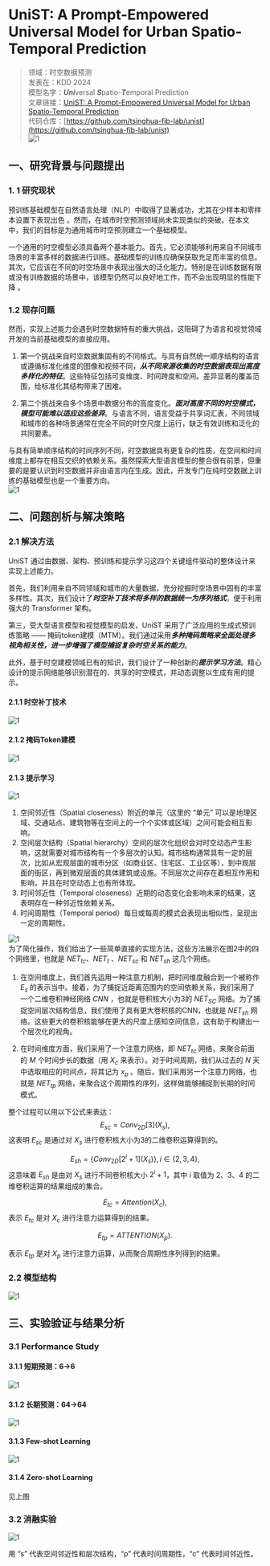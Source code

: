 # UniST: A Prompt-Empowered Universal Model for Urban Spatio-Temporal Prediction

>领域：时空数据预测  
>发表在：KDD 2024  
>模型名字：***Uni***versal ***S***patio-***T***emporal Prediction  
>文章链接：[UniST: A Prompt-Empowered Universal Model for Urban Spatio-Temporal Prediction](https://arxiv.org/abs/2402.11838)  
>代码仓库：[https://github.com/tsinghua-fib-lab/unist](https://github.com/tsinghua-fib-lab/unist)  
![1](https://picgo-for-paper-reading.oss-cn-beijing.aliyuncs.com/img/20250307192417.png)

## 一、研究背景与问题提出

### 1. 1 研究现状

预训练基础模型在自然语言处理（NLP）中取得了显著成功，尤其在少样本和零样本设置下表现出色 。然而，在城市时空预测领域尚未实现类似的突破。在本文中，我们的目标是为通用城市时空预测建立一个基础模型。

一个通用的时空模型必须具备两个基本能力。首先，它必须能够利用来自不同城市场景的丰富多样的数据进行训练。基础模型的训练应确保获取充足而丰富的信息。其次，它应该在不同的时空场景中表现出强大的泛化能力。特别是在训练数据有限或没有训练数据的场景中，该模型仍然可以良好地工作，而不会出现明显的性能下降 。

### 1.2 现存问题

然而，实现上述能力会遇到时空数据特有的重大挑战，这阻碍了为语言和视觉领域开发的当前基础模型的直接应用。

1. 第一个挑战来自时空数据集固有的不同格式。与具有自然统一顺序结构的语言或遵循标准化维度的图像和视频不同，***从不同来源收集的时空数据表现出高度多样化的特征***。这些特征包括可变维度、时间跨度和空间。差异显著的覆盖范围，给标准化其结构带来了困难。

2. 第二个挑战来自多个场景中数据分布的高度变化。***面对高度不同的时空模式，模型可能难以适应这些差异***。与语言不同，语言受益于共享词汇表，不同领域和城市的各种场景通常在完全不同的时空尺度上运行，缺乏有效训练和泛化的共同要素。

与具有简单顺序结构的时间序列不同，时空数据具有更复杂的性质，在空间和时间维度上都存在相互交织的依赖关系。虽然探索大型语言模型的整合很有前景，但重要的是要认识到时空数据并非由语言内在生成。因此，开发专门在纯时空数据上训练的基础模型也是一个重要方向。  
![1](https://picgo-for-paper-reading.oss-cn-beijing.aliyuncs.com/img/20250307234335.png)

## 二、问题剖析与解决策略

### 2.1 解决方法

UniST 通过由数据、架构、预训练和提示学习这四个关键组件驱动的整体设计来实现上述能力。

首先，我们利用来自不同领域和城市的大量数据，充分挖掘时空场景中固有的丰富多样性。其次，我们设计了***时空补丁技术将多样的数据统一为序列格式***，便于利用强大的 Transformer 架构。

第三，受大型语言模型和视觉模型的启发，UniST 采用了广泛应用的生成式预训练策略 —— 掩码token建模（MTM）。我们通过采用***多种掩码策略来全面处理多视角相关性，进一步增强了模型捕捉复杂时空关系的能力***。

此外，基于时空建模领域已有的知识，我们设计了一种创新的***提示学习方法***。精心设计的提示网络能够识别潜在的、共享的时空模式，并动态调整以生成有用的提示。

#### 2.1.1 时空补丁技术

![1](https://picgo-for-paper-reading.oss-cn-beijing.aliyuncs.com/img/20250307234608.png)

#### 2.1.2 掩码Token建模

![1](https://picgo-for-paper-reading.oss-cn-beijing.aliyuncs.com/img/20250307234624.png)

#### 2.1.3 提示学习

![1](https://picgo-for-paper-reading.oss-cn-beijing.aliyuncs.com/img/20250307234714.png)  

1. 空间邻近性（Spatial closeness）附近的单元（这里的 “单元” 可以是地理区域、交通站点、建筑物等在空间上的一个个实体或区域）之间可能会相互影响。
2. 空间层次结构（Spatial hierarchy）空间的层次化组织会对时空动态产生影响，这就需要对城市结构有一个多层次的认知。城市结构通常具有一定的层次，比如从宏观层面的城市分区（如商业区、住宅区、工业区等），到中观层面的街区，再到微观层面的具体建筑或设施。不同层次之间存在着相互作用和影响，并且在时空动态上也有所体现。
3. 时间邻近性（Temporal closeness）近期的动态变化会影响未来的结果，这表明存在一种邻近性依赖关系。
4. 时间周期性（Temporal period）每日或每周的模式会表现出相似性，呈现出一定的周期性。

![1](https://picgo-for-paper-reading.oss-cn-beijing.aliyuncs.com/img/20250308000631.png)  
为了简化操作，我们给出了一些简单直接的实现方法，这些方法展示在图2中的四个网络里，也就是 $NET _{t c}$、$NET _{t}$ 、$NET _{s c}$ 和 $NET _{s h}$ 这几个网络。

1. 在空间维度上，我们首先运用一种注意力机制，把时间维度融合到一个被称作 $E_{s}$ 的表示当中。接着，为了捕捉近距离范围内的空间依赖关系，我们采用了一个二维卷积神经网络 $CNN$ ，也就是卷积核大小为3的 $NET _{S C}$ 网络。为了捕捉空间层次结构信息，我们使用了具有更大卷积核的CNN，也就是 $NET _{s h}$ 网络。这些更大的卷积核能够在更大的尺度上感知空间信息，这有助于构建出一个层次化的视角。

2. 在时间维度方面，我们采用了一个注意力网络，即 $NET _{tc }$ 网络，来聚合前面的 $M$ 个时间步长的数据（用 $X_{c}$ 来表示）。对于时间周期，我们从过去的 $N$ 天中选取相应的时间点，将其记为 $x_{p}$ 。随后，我们采用另一个注意力网络，也就是 $NET _{t p}$ 网络，来聚合这个周期性的序列，这样做能够捕捉到长期的时间模式。

整个过程可以用以下公式来表达：
$$E_{s c}=Conv_{2 D}[3]\left(X_{s}\right),$$
这表明 $E_{s c}$ 是通过对 $X_{s}$ 进行卷积核大小为3的二维卷积运算得到的。

$$E_{s h}=\left\{Conv_{2 D}\left[2^{i}+1\right]\left(X_{s}\right)\right\}, i \in\{2,3,4\},$$
这意味着 $E_{s h}$ 是由对 $X_{s}$ 进行不同卷积核大小 $2^{i}+1$，其中 $i$ 取值为 2、3、4 的二维卷积运算的结果组成的集合。

$$E_{t c}=Attention\left(X_{c}\right) ,$$
表示 $E_{t c}$ 是对 $X_{c}$ 进行注意力运算得到的结果。

$$E_{t p}=ATTENTION\left(X_{p}\right) .$$

表示 $E_{t p}$ 是对 $X_{p}$ 进行注意力运算，从而聚合周期性序列得到的结果。

### 2.2 模型结构

![1](https://picgo-for-paper-reading.oss-cn-beijing.aliyuncs.com/img/20250307234737.png)

## 三、实验验证与结果分析

### 3.1 Performance Study

#### 3.1.1 短期预测：6->6

![1](https://picgo-for-paper-reading.oss-cn-beijing.aliyuncs.com/img/20250307234959.png)

#### 3.1.2 长期预测：64->64

![1](https://picgo-for-paper-reading.oss-cn-beijing.aliyuncs.com/img/20250307235101.png)

#### 3.1.3 Few-shot Learning

![1](https://picgo-for-paper-reading.oss-cn-beijing.aliyuncs.com/img/20250307235259.png)

#### 3.1.4 Zero-shot Learning

见上图

### 3.2 消融实验

![1](https://picgo-for-paper-reading.oss-cn-beijing.aliyuncs.com/img/20250307235542.png)  

用 “s” 代表空间邻近性和层次结构，“p” 代表时间周期性，“c” 代表时间邻近性。
